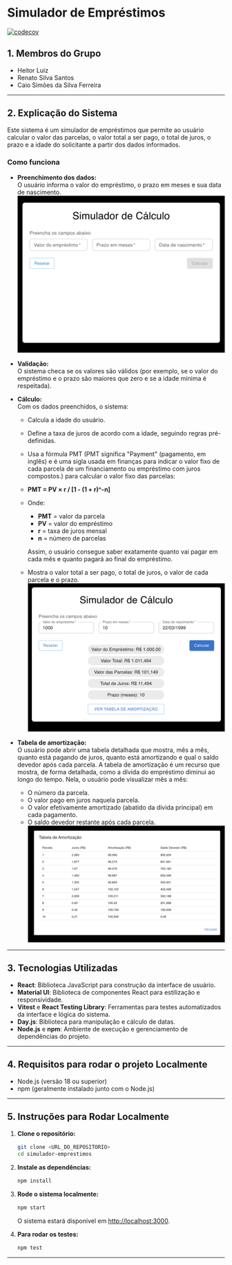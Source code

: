# Simulador de Empréstimos

[![codecov](https://codecov.io/gh/heitorluizp/simulador-emprestimo-teste-software/branch/main/graph/badge.svg)](https://codecov.io/gh/heitorluizp/simulador-emprestimo-teste-software)

## 1. Membros do Grupo

- Heitor Luiz
- Renato Silva Santos
- Caio Simões da Silva Ferreira

---

## 2. Explicação do Sistema

Este sistema é um simulador de empréstimos que permite ao usuário calcular o valor das parcelas, o valor total a ser pago, o total de juros, o prazo e a idade do solicitante a partir dos dados informados. 

### Como funciona

- **Preenchimento dos dados:**  
  O usuário informa o valor do empréstimo, o prazo em meses e sua data de nascimento.
 ![alt text](image-1.png)

- **Validação:**  
  O sistema checa se os valores são válidos (por exemplo, se o valor do empréstimo e o prazo são maiores que zero e se a idade mínima é respeitada).

- **Cálculo:**  
  Com os dados preenchidos, o sistema:
  - Calcula a idade do usuário.
  - Define a taxa de juros de acordo com a idade, seguindo regras pré-definidas.
  - Usa a fórmula PMT (PMT significa "Payment" (pagamento, em inglês) e é uma sigla usada em finanças para indicar o valor fixo de cada parcela de um financiamento ou empréstimo com juros compostos.) para calcular o valor fixo das parcelas:
   - **PMT = PV × r / [1 - (1 + r)^-n]**
   - Onde:
      - **PMT** = valor da parcela
      - **PV** = valor do empréstimo
      - **r** = taxa de juros mensal
      - **n** = número de parcelas

      Assim, o usuário consegue saber exatamente quanto vai pagar em cada mês e quanto pagará ao final do empréstimo.
  - Mostra o valor total a ser pago, o total de juros, o valor de cada parcela e o prazo.
  ![alt text](image-2.png)

- **Tabela de amortização:**  
  O usuário pode abrir uma tabela detalhada que mostra, mês a mês, quanto está pagando de juros, quanto está amortizando e qual o saldo devedor após cada parcela.
  A tabela de amortização é um recurso que mostra, de forma detalhada, como a dívida do empréstimo diminui ao longo do tempo. Nela, o usuário pode visualizar mês a mês:
   - O número da parcela.
   - O valor pago em juros naquela parcela.
   - O valor efetivamente amortizado (abatido da dívida principal) em cada pagamento.
   - O saldo devedor restante após cada parcela.
   ![alt text](image-3.png)
---

## 3. Tecnologias Utilizadas

- **React**: Biblioteca JavaScript para construção da interface de usuário.
- **Material UI**: Biblioteca de componentes React para estilização e responsividade.
- **Vitest** e **React Testing Library**: Ferramentas para testes automatizados da interface e lógica do sistema.
- **Day.js**: Biblioteca para manipulação e cálculo de datas.
- **Node.js** e **npm**: Ambiente de execução e gerenciamento de dependências do projeto.

---

## 4. Requisitos para rodar o projeto Localmente

- Node.js (versão 18 ou superior)
- npm (geralmente instalado junto com o Node.js)

---

## 5. Instruções para Rodar Localmente

1. **Clone o repositório:**

   ```sh
   git clone <URL_DO_REPOSITORIO>
   cd simulador-emprestimos
   ```

2. **Instale as dependências:**

   ```sh
   npm install
   ```

3. **Rode o sistema localmente:**

   ```sh
   npm start
   ```

   O sistema estará disponível em [http://localhost:3000](http://localhost:3000).

4. **Para rodar os testes:**
   ```sh
   npm test
   ```

---
